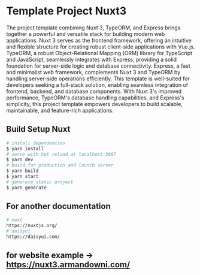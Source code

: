 # Template Project Nuxt3

The project template combining Nuxt 3, TypeORM, and Express brings together a powerful and versatile stack for building modern web applications. Nuxt 3 serves as the frontend framework, offering an intuitive and flexible structure for creating robust client-side applications with Vue.js. TypeORM, a robust Object-Relational Mapping (ORM) library for TypeScript and JavaScript, seamlessly integrates with Express, providing a solid foundation for server-side logic and database connectivity. Express, a fast and minimalist web framework, complements Nuxt 3 and TypeORM by handling server-side operations efficiently. This template is well-suited for developers seeking a full-stack solution, enabling seamless integration of frontend, backend, and database components. With Nuxt 3's improved performance, TypeORM's database handling capabilities, and Express's simplicity, this project template empowers developers to build scalable, maintainable, and feature-rich applications.


## Build Setup Nuxt

```bash
# install dependencies
$ yarn install
# serve with hot reload at localhost:3007
$ yarn dev
# build for production and launch server
$ yarn build
$ yarn start
# generate static project
$ yarn generate
```

## For another documentation

```bash
# nuxt
https://nuxtjs.org/
# daisyui
https://daisyui.com/
```

## for website example -> https://nuxt3.armandowni.com/
